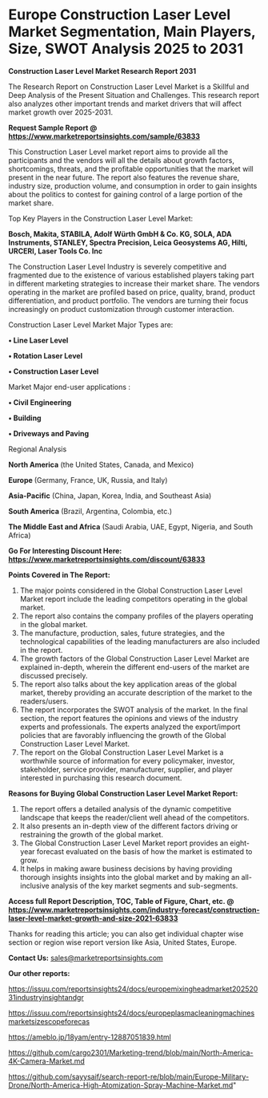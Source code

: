 # Europe Construction Laser Level Market Segmentation, Main Players, Size, SWOT Analysis 2025 to 2031

<strong>Construction Laser Level Market Research Report 2031</strong>

The Research Report on Construction Laser Level Market is a Skillful and Deep Analysis of the Present Situation and Challenges. This research report also analyzes other important trends and market drivers that will affect market growth over 2025-2031.

<strong>Request Sample Report @ <a href=https://www.marketreportsinsights.com/sample/63833>https://www.marketreportsinsights.com/sample/63833</a></strong>

This Construction Laser Level market report aims to provide all the participants and the vendors will all the details about growth factors, shortcomings, threats, and the profitable opportunities that the market will present in the near future. The report also features the revenue share, industry size, production volume, and consumption in order to gain insights about the politics to contest for gaining control of a large portion of the market share.

Top Key Players in the Construction Laser Level Market:

<strong>Bosch, Makita, STABILA, Adolf Würth GmbH & Co. KG, SOLA, ADA Instruments, STANLEY, Spectra Precision, Leica Geosystems AG, Hilti, URCERI, Laser Tools Co. Inc</strong>

The Construction Laser Level Industry is severely competitive and fragmented due to the existence of various established players taking part in different marketing strategies to increase their market share. The vendors operating in the market are profiled based on price, quality, brand, product differentiation, and product portfolio. The vendors are turning their focus increasingly on product customization through customer interaction.

Construction Laser Level Market Major Types are:

<strong>• Line Laser Level

• Rotation Laser Level

• Construction Laser Level</strong>

Market Major end-user applications :

<strong>• Civil Engineering

• Building

• Driveways and Paving</strong>

Regional Analysis

</u><strong><b>North America</b></strong> (the United States, Canada, and Mexico)

<strong><b>Europe </b></strong>(Germany, France, UK, Russia, and Italy)

<strong><b>Asia-Pacific</b></strong> (China, Japan, Korea, India, and Southeast Asia)

<strong><b>South America</b></strong> (Brazil, Argentina, Colombia, etc.)

<strong><b>The Middle East and Africa</b></strong> (Saudi Arabia, UAE, Egypt, Nigeria, and South Africa)

<strong>Go For Interesting Discount Here: <a href=https://www.marketreportsinsights.com/discount/63833>https://www.marketreportsinsights.com/discount/63833</a></strong>

<strong>Points Covered in The Report:</strong>
<ol>
  <li>The major points considered in the Global Construction Laser Level Market report include the leading competitors operating in the global market.</li>
  <li>The report also contains the company profiles of the players operating in the global market.</li>
  <li>The manufacture, production, sales, future strategies, and the technological capabilities of the leading manufacturers are also included in the report.</li>
  <li>The growth factors of the Global Construction Laser Level Market are explained in-depth, wherein the different end-users of the market are discussed precisely.</li>
  <li>The report also talks about the key application areas of the global market, thereby providing an accurate description of the market to the readers/users.</li>
  <li>The report incorporates the SWOT analysis of the market. In the final section, the report features the opinions and views of the industry experts and professionals. The experts analyzed the export/import policies that are favorably influencing the growth of the Global Construction Laser Level Market.</li>
  <li>The report on the Global Construction Laser Level Market is a worthwhile source of information for every policymaker, investor, stakeholder, service provider, manufacturer, supplier, and player interested in purchasing this research document.</li>
</ol>
<strong>Reasons for Buying Global Construction Laser Level Market Report:</strong>

<ol>
  <li>The report offers a detailed analysis of the dynamic competitive landscape that keeps the reader/client well ahead of the competitors.</li>
  <li>It also presents an in-depth view of the different factors driving or restraining the growth of the global market.</li>
  <li>The Global Construction Laser Level Market report provides an eight-year forecast evaluated on the basis of how the market is estimated to grow.</li>
  <li>It helps in making aware business decisions by having providing thorough insights insights into the global market and by making an all-inclusive analysis of the key market segments and sub-segments.</li>
</ol>
<strong>Access full Report Description, TOC, Table of Figure, Chart, etc. @ <a href=https://www.marketreportsinsights.com/industry-forecast/construction-laser-level-market-growth-and-size-2021-63833>https://www.marketreportsinsights.com/industry-forecast/construction-laser-level-market-growth-and-size-2021-63833</a></strong>


Thanks for reading this article; you can also get individual chapter wise section or region wise report version like Asia, United States, Europe.

<strong>Contact Us:</strong>
sales@marketreportsinsights.com

<strong>Our other reports:</strong>

<a href=https://issuu.com/reportsinsights24/docs/europemixingheadmarket20252031industryinsightandgr>https://issuu.com/reportsinsights24/docs/europemixingheadmarket20252031industryinsightandgr</a>

<a href=https://issuu.com/reportsinsights24/docs/europeplasmacleaningmachinesmarketsizescopeforecas>https://issuu.com/reportsinsights24/docs/europeplasmacleaningmachinesmarketsizescopeforecas</a>

<a href=https://ameblo.jp/18yam/entry-12887051839.html>https://ameblo.jp/18yam/entry-12887051839.html</a>

<a href=https://github.com/cargo2301/Marketing-trend/blob/main/North-America-4K-Camera-Market.md>https://github.com/cargo2301/Marketing-trend/blob/main/North-America-4K-Camera-Market.md</a>

<a href=https://github.com/sayysaif/search-report-re/blob/main/Europe-Military-Drone/North-America-High-Atomization-Spray-Machine-Market.md>https://github.com/sayysaif/search-report-re/blob/main/Europe-Military-Drone/North-America-High-Atomization-Spray-Machine-Market.md</a>"
